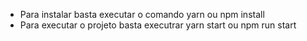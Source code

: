 * Para instalar basta executar o comando yarn ou npm install
* Para executar o projeto basta executrar yarn start ou npm run start